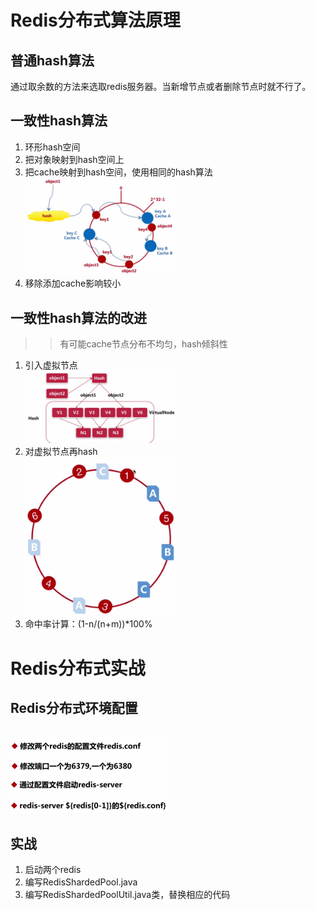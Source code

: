# Redis分布式算法原理
## 普通hash算法
通过取余数的方法来选取redis服务器。当新增节点或者删除节点时就不行了。

## 一致性hash算法
1. 环形hash空间
2. 把对象映射到hash空间上
3. 把cache映射到hash空间，使用相同的hash算法
<br><img src="https://raw.githubusercontent.com/dnhua/mall/v2.0/file-study/img/chash1.PNG" width=50% height=50%/>
4. 移除添加cache影响较小
## 一致性hash算法的改进
>> 有可能cache节点分布不均匀，hash倾斜性
1. 引入虚拟节点
<br><img src="https://raw.githubusercontent.com/dnhua/mall/v2.0/file-study/img/chash2.PNG" width=50% height=50%/>
2. 对虚拟节点再hash
<br><img src="https://raw.githubusercontent.com/dnhua/mall/v2.0/file-study/img/chash3.PNG" width=50% height=50%/>
3. 命中率计算：(1-n/(n+m))*100%

# Redis分布式实战
## Redis分布式环境配置
<br><img src="https://raw.githubusercontent.com/dnhua/mall/v2.0/file-study/img/redis1.PNG" width=50% height=50%/>

## 实战
1. 启动两个redis
2. 编写RedisShardedPool.java
3. 编写RedisShardedPoolUtil.java类，替换相应的代码